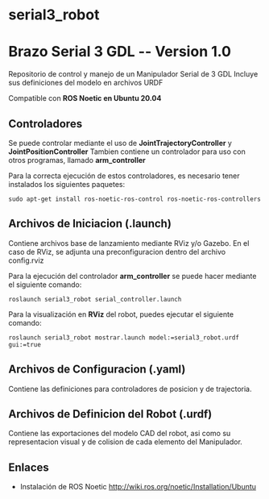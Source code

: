 # serial3_robot
# Brazo Serial 3 GDL -- Version 1.0

Repositorio de control y manejo de un Manipulador Serial de 3 GDL
Incluye sus definiciones del modelo en archivos URDF

Compatible con **ROS Noetic en Ubuntu 20.04**

## Controladores
Se puede controlar mediante el uso de **JointTrajectoryController** y **JointPositionController**
Tambien contiene un controlador para uso con otros programas, llamado **arm_controller**

Para la correcta ejecución de estos controladores, es necesario tener instalados los siguientes paquetes:

```
sudo apt-get install ros-noetic-ros-control ros-noetic-ros-controllers
```

## Archivos de Iniciacion (.launch)
Contiene archivos base de lanzamiento mediante RViz y/o Gazebo. En el caso de RViz, se adjunta una preconfiguracion dentro del archivo config.rviz

Para la ejecución del controlador **arm_controller** se puede hacer mediante el siguiente comando:

```
roslaunch serial3_robot serial_controller.launch
```

Para la visualización en **RViz** del robot, puedes ejecutar el siguiente comando:

```
roslaunch serial3_robot mostrar.launch model:=serial3_robot.urdf gui:=true
```

## Archivos de Configuracion (.yaml)
Contiene las definiciones para controladores de posicion y de trajectoria. 

## Archivos de Definicion del Robot (.urdf)
Contiene las exportaciones del modelo CAD del robot, asi como su representacion visual y de colision de cada elemento del Manipulador.

## Enlaces
- Instalación de ROS Noetic http://wiki.ros.org/noetic/Installation/Ubuntu
